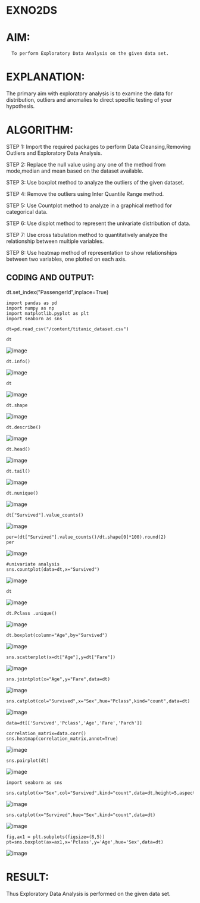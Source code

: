 # EXNO2DS
# AIM:
      To perform Exploratory Data Analysis on the given data set.
      
# EXPLANATION:
  The primary aim with exploratory analysis is to examine the data for distribution, outliers and anomalies to direct specific testing of your hypothesis.
  
# ALGORITHM:
STEP 1: Import the required packages to perform Data Cleansing,Removing Outliers and Exploratory Data Analysis.

STEP 2: Replace the null value using any one of the method from mode,median and mean based on the dataset available.

STEP 3: Use boxplot method to analyze the outliers of the given dataset.

STEP 4: Remove the outliers using Inter Quantile Range method.

STEP 5: Use Countplot method to analyze in a graphical method for categorical data.

STEP 6: Use displot method to represent the univariate distribution of data.

STEP 7: Use cross tabulation method to quantitatively analyze the relationship between multiple variables.

STEP 8: Use heatmap method of representation to show relationships between two variables, one plotted on each axis.

## CODING AND OUTPUT:
dt.set_index("PassengerId",inplace=True)
```
import pandas as pd
import numpy as np
import matplotlib.pyplot as plt
import seaborn as sns
```
```
dt=pd.read_csv("/content/titanic_dataset.csv")
```
```
dt
```
![image](https://github.com/user-attachments/assets/d3d1579b-0e6b-4a6e-9a4d-8504cec089e6)
```
dt.info()
```
![image](https://github.com/user-attachments/assets/3e406f89-aea5-41ec-b2f9-392807bc98f2)
```
dt
```
![image](https://github.com/user-attachments/assets/69463707-c2b9-4596-af32-7283ea2cfb31)
```
dt.shape
```
![image](https://github.com/user-attachments/assets/da66fd06-b2ef-454a-bb24-c0fb1137bb14)
```
dt.describe()
```
![image](https://github.com/user-attachments/assets/05cb9b79-302a-4a1e-a084-598858c8bdf3)
```
dt.head()
```
![image](https://github.com/user-attachments/assets/64acda09-1bf4-429c-8f99-032e6123926c)
```
dt.tail()
```
![image](https://github.com/user-attachments/assets/c074fa86-974e-4d49-82e2-c07b94c8344e)
```
dt.nunique()
```
![image](https://github.com/user-attachments/assets/f2b58216-f442-41a1-b78a-6bb5091a6ba5)
```
dt["Survived"].value_counts()
```
![image](https://github.com/user-attachments/assets/9c470952-1876-4b55-bab7-9e7671fc10ff)
```
per=(dt["Survived"].value_counts()/dt.shape[0]*100).round(2)
per
```
![image](https://github.com/user-attachments/assets/c37c6ab8-f692-4c24-932e-ca4d82c7daf3)
```
#univariate analysis
sns.countplot(data=dt,x="Survived")
```
![image](https://github.com/user-attachments/assets/27c2d1cc-848c-482b-ae35-648a3dbc7a87)
```
dt
```
![image](https://github.com/user-attachments/assets/22c59c40-80ba-4cbd-868f-c6ad2b236f25)
```
dt.Pclass .unique()
```
![image](https://github.com/user-attachments/assets/ddedf046-a2c8-490b-a2b7-0d20579311ed)
```
dt.boxplot(column="Age",by="Survived")
```
![image](https://github.com/user-attachments/assets/82923cb8-874b-49cf-85b2-8114d18b1512)
```
sns.scatterplot(x=dt["Age"],y=dt["Fare"])
```
![image](https://github.com/user-attachments/assets/c2d1753c-6c19-43ec-a47c-75dc62b886f0)
```
sns.jointplot(x="Age",y="Fare",data=dt)
```
![image](https://github.com/user-attachments/assets/7dfa3afc-c119-48a3-9e67-f6f68ec4afd5)
```
sns.catplot(col="Survived",x="Sex",hue="Pclass",kind="count",data=dt)
```
![image](https://github.com/user-attachments/assets/17dcdd64-d09d-4661-9b18-95194edf64d5)
```
data=dt[['Survived','Pclass','Age','Fare','Parch']]
```
```
correlation_matrix=data.corr()
sns.heatmap(correlation_matrix,annot=True)
```
![image](https://github.com/user-attachments/assets/c836ec94-a420-4aed-b497-92281d800013)
```
sns.pairplot(dt)
```
![image](https://github.com/user-attachments/assets/c8a1c8b2-7352-43ef-aa41-edfb7a28eeeb)
```
import seaborn as sns
```
```
sns.catplot(x="Sex",col="Survived",kind="count",data=dt,height=5,aspect=0.7)
```
![image](https://github.com/user-attachments/assets/0974c05b-935a-45b4-8e06-8952fd7b7dc7)
```
sns.catplot(x="Survived",hue="Sex",kind="count",data=dt)
```
![image](https://github.com/user-attachments/assets/8db5af9f-55d0-4912-92b3-9a5328afb834)
```
fig,ax1 = plt.subplots(figsize=(8,5))
pt=sns.boxplot(ax=ax1,x='Pclass',y='Age',hue='Sex',data=dt)
```
![image](https://github.com/user-attachments/assets/2d312f60-f6d3-4abc-bda4-3dc41daec7a8)

# RESULT:
 Thus Exploratory Data Analysis is performed on the given data set.

